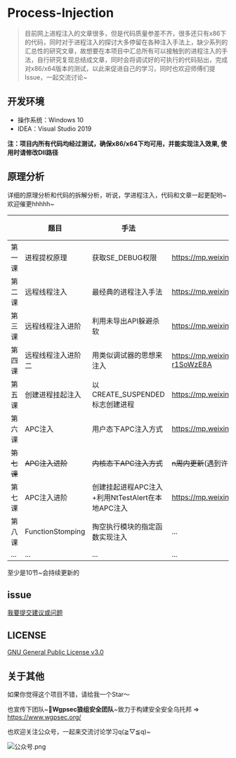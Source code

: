# Process-Injection
>  目前网上进程注入的文章很多，但是代码质量参差不齐，很多还只有x86下的代码，同时对于进程注入的探讨大多停留在各种注入手法上，缺少系列的汇总性的研究文章，故想要在本项目中汇总所有可以接触到的进程注入的手法，自行研究复现总结成文章，同时会将调试好的可执行的代码贴出，完成对x86/x64版本的测试，以此来促进自己的学习，同时也欢迎师傅们提Issue，一起交流讨论~



## 开发环境

- 操作系统：Windows 10
- IDEA：Visual Studio 2019

**注：项目内所有代码均经过测试，确保x86/x64下均可用，并能实现注入效果, 使用时请修改Dll路径**



## 原理分析

详细的原理分析和代码的拆解分析，听说，学进程注入，代码和文章一起更配哟~欢迎催更hhhhh~

|            | 题目               | 手法                                             | 链接                                              | 完成 |
| ---------- | ------------------ | ------------------------------------------------ | ------------------------------------------------- | ---- |
| 第一课     | 进程提权原理       | 获取SE_DEBUG权限                                 | https://mp.weixin.qq.com/s/NkJOfiRIBnqyzVh3_fE22Q | √    |
| 第二课     | 远程线程注入       | 最经典的进程注入手法                             | https://mp.weixin.qq.com/s/7lHqfWrewgiVtTXGhVXfQA | √    |
| 第三课     | 远程线程注入进阶   | 利用未导出API躲避杀软                            | https://mp.weixin.qq.com/s/0zBPrC42zB6fkDZAEn92ww | √    |
| 第四课     | 远程线程注入进阶二 | 用类似调试器的思想来注入                         | https://mp.weixin.qq.com/s/O80hGlJWRMkH-r1SoWzE8A | √    |
| 第五课     | 创建进程挂起注入   | 以CREATE_SUSPENDED标志创建进程                   | https://mp.weixin.qq.com/s/QifTJZGg4dtO9YtSv8a5Ug | √    |
| 第六课     | APC注入            | 用户态下APC注入方式                              | https://mp.weixin.qq.com/s/1h3msxhF6I_JLKAXU-1oeg | √    |
| ~~第七课~~ | ~~APC注入进阶~~    | ~~内核态下APC注入方式~~                          | ~~n周内更新~~(遇到许多问题，后续填坑)             | ×    |
| 第七课     | APC注入进阶        | 创建挂起进程APC注入+利用NtTestAlert在本地APC注入 | https://mp.weixin.qq.com/s/iaYT5iKBYIm-iTLn_4jR7Q | √    |
| 第八课     | FunctionStomping  | 掏空执行模块的指定函数实现注入                   | ...                                               | √    |
| ...        | ...                | ...                                              | ...                                               |      |

至少是10节~会持续更新的



## issue

[我要提交建议或问题](https://github.com/Gality369/Process-Injection/issues)



## LICENSE

[GNU General Public License v3.0](https://github.com/Gality369/Process-Injection/blob/main/LICENSE)



## 关于其他

如果你觉得这个项目不错，请给我一个Star～

也宣传下团队~🎉**Wgpsec狼组安全团队**~致力于构建安全安全乌托邦 => https://www.wgpsec.org/

也欢迎关注公众号，一起来交流讨论学习q(≧▽≦q)~

![公众号.png](https://github.com/Gality369/Process-Injection/blob/main/img/gzh.png)

